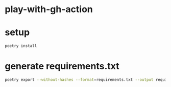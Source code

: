 # play-with-gh-action

# setup

```bash
poetry install
```

# generate requirements.txt

```bash
poetry export --without-hashes --format=requirements.txt --output requirements.txt
```
